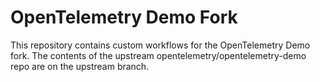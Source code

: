 # OpenTelemetry Demo Fork

This repository contains custom workflows for the OpenTelemetry Demo fork. The contents of the upstream opentelemetry/opentelemetry-demo repo are on the upstream branch.
